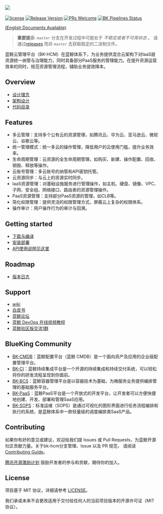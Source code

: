 ![](docs/resource/img/logo.png)
---

[![license](https://img.shields.io/badge/license-mit-brightgreen.svg?style=flat)](https://github.com/TencentBlueKing/bk-hcm/blob/master/LICENSE.txt)
[![Release Version](https://img.shields.io/badge/release-1.1.0-brightgreen.svg)](https://github.com/TencentBlueKing/bk-hcm/releases)
[![PRs Welcome](https://img.shields.io/badge/PRs-welcome-brightgreen.svg)](https://github.com/TencentBlueKing/bk-hcm/pulls)
[![BK Pipelines Status](https://api.bkdevops.qq.com/process/api/external/pipelines/projects/cc/p-c02db56ac633447eb2e740b3fd0b6d2b/badge?X-DEVOPS-PROJECT-ID=cc)](http://api.bkdevops.qq.com/process/api-html/user/builds/projects/cc/pipelines/p-c02db56ac633447eb2e740b3fd0b6d2b/latestFinished?X-DEVOPS-PROJECT-ID=cc)

[(English Documents Available)](readme_en.md)

> **重要提示**: `master` 分支在开发过程中可能处于 *不稳定或者不可用状态* 。
> 请通过[releases](https://github.com/TencentBlueKing/bk-hcm/releases) 而非 `master` 去获取稳定的二进制文件。

蓝鲸云管理平台（BK-HCM）在蓝鲸体系下，为业务提供混合云架构下对IaaS层资源统一纳管与治理能力，同时具备部分PaaS服务的管理能力。在提升资源运营效率的同时，规范资源管理流程，辅助业务提效降本。

## Overview

* [设计理念](docs/overview/design.md)
* [架构设计](docs/overview/architecture.md)
* [代码目录](docs/overview/code_framework.md)

## Features

* 多云管理：支持多个公有云的资源管理，如腾讯云、华为云、亚马逊云、微软云、谷歌云等。
* 统一管理模式：统一多云的操作管理，降低用户的云使用门槛，提升业务效率。
* 生命周期管理：云资源的全生命周期管理，如购买、新建、操作配置、回收、销毁、释放等操作。
* 云账号管理：多云账号的纳管和API密钥托管。
* 云资源同步：与云上的资源实时同步。
* IaaS资源管理：对基础设施服务进行管理操作，如主机、硬盘、镜像、VPC、子网、安全组、网络接口、路由表的资源管理操作。
* PaaS资源管理：支持部分PaaS资源的管理，如CLB等。
* 简化权限管理：提供灵活的权限管理方式，屏蔽云上复杂的权限体系。
* 操作审计：用户操作行为的审计与回溯。

## Getting started

* [下载与编译](docs/overview/source_compile.md)
* [安装部署](docs/overview/installation.md)
* [API使用说明见这里](docs/api-docs)

## Roadmap

* [版本日志](docs/support-file/changelog/ch)

## Support

* [wiki](https://github.com/TencentBlueKing/bk-hcm/wiki)
* [白皮书](https://docs.bk.tencent.com/hcm/)
* [蓝鲸论坛](https://bk.tencent.com/s-mart/community)
* [蓝鲸 DevOps 在线视频教程](https://bk.tencent.com/s-mart/video/)
* [蓝鲸社区版交流1群](https://jq.qq.com/?_wv=1027&k=5zk8F7G)

## BlueKing Community

* [BK-CMDB](https://github.com/Tencent/bk-cmdb)：蓝鲸配置平台（蓝鲸 CMDB）是一个面向资产及应用的企业级配置管理平台。
* [BK-CI](https://github.com/Tencent/bk-ci)：蓝鲸持续集成平台是一个开源的持续集成和持续交付系统，可以轻松将你的研发流程呈现到你面前。
* [BK-BCS](https://github.com/Tencent/bk-bcs)：蓝鲸容器管理平台是以容器技术为基础，为微服务业务提供编排管理的基础服务平台。
* [BK-PaaS](https://github.com/Tencent/bk-PaaS)：蓝鲸PaaS平台是一个开放式的开发平台，让开发者可以方便快捷地创建、开发、部署和管理SaaS应用。
* [BK-SOPS](https://github.com/Tencent/bk-sops)：标准运维（SOPS）是通过可视化的图形界面进行任务流程编排和执行的系统，是蓝鲸体系中一款轻量级的调度编排类SaaS产品。

## Contributing

如果你有好的意见或建议，欢迎给我们提 Issues 或 Pull Requests，为蓝鲸开源社区贡献力量。关于bk-hcm分支管理、Issue 以及 PR 规范，
请阅读 [Contributing Guide](docs/CONTRIBUTING.md)。

[腾讯开源激励计划](https://opensource.tencent.com/contribution) 鼓励开发者的参与和贡献，期待你的加入。

## License

项目基于 MIT 协议，详细请参考 [LICENSE](LICENSE.txt)。

我们承诺未来不会更改适用于交付给任何人的当前项目版本的开源许可证（MIT 协议）。
